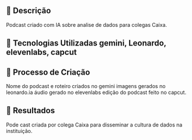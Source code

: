 ## 📒 Descrição
Podcast criado com IA sobre analise de dados para colegas Caixa.  

## 🤖 Tecnologias Utilizadas gemini, Leonardo, elevenlabs, capcut

## 🧐 Processo de Criação 
Nome do podcast e roteiro criados no gemini 
imagens gerados no leonardo.ia
áudio gerado no elevenlabs
edição do podcast feito no capcut.  

## 🚀 Resultados 
Pode cast criada por colega Caixa para disseminar a cultura de dados na instituição.
